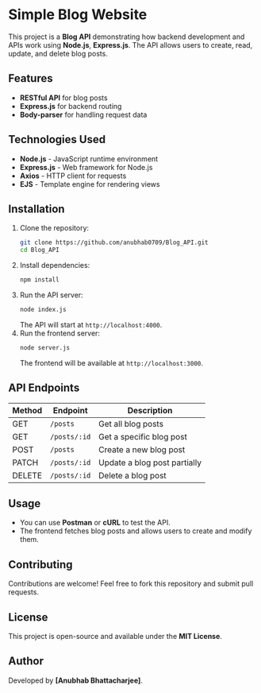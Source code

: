 # Simple Blog Website

This project is a **Blog API** demonstrating how backend development and APIs work using **Node.js**, **Express.js**. The API allows users to create, read, update, and delete blog posts.

## Features
- **RESTful API** for blog posts
- **Express.js** for backend routing
- **Body-parser** for handling request data

## Technologies Used
- **Node.js** - JavaScript runtime environment
- **Express.js** - Web framework for Node.js
- **Axios** - HTTP client for requests
- **EJS** - Template engine for rendering views

## Installation

1. Clone the repository:
   ```sh
   git clone https://github.com/anubhab0709/Blog_API.git
   cd Blog_API
   ```
2. Install dependencies:
   ```sh
   npm install
   ```
3. Run the API server:
   ```sh
   node index.js
   ```
   The API will start at `http://localhost:4000`.
4. Run the frontend server:
   ```sh
   node server.js
   ```
   The frontend will be available at `http://localhost:3000`.

## API Endpoints

| Method | Endpoint         | Description                     |
|--------|-----------------|---------------------------------|
| GET    | `/posts`        | Get all blog posts              |
| GET    | `/posts/:id`    | Get a specific blog post        |
| POST   | `/posts`        | Create a new blog post          |
| PATCH  | `/posts/:id`    | Update a blog post partially    |
| DELETE | `/posts/:id`    | Delete a blog post              |

## Usage
- You can use **Postman** or **cURL** to test the API.
- The frontend fetches blog posts and allows users to create and modify them.

## Contributing
Contributions are welcome! Feel free to fork this repository and submit pull requests.

## License
This project is open-source and available under the **MIT License**.

## Author
Developed by **[Anubhab Bhattacharjee]**.

